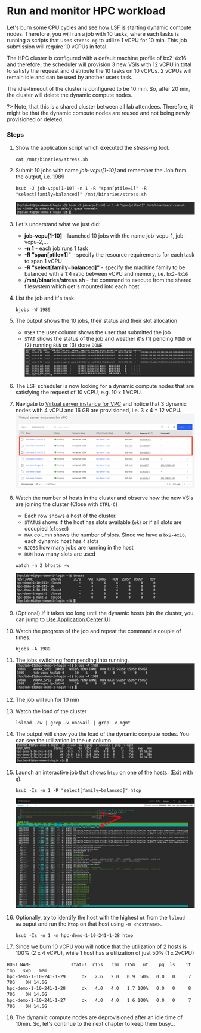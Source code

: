 # Run and monitor HPC workload

Let's burn some CPU cycles and see how LSF is starting dynamic compute nodes. Therefore, you will run a job with 10 tasks, where each tasks is running a scripts that uses `stress-ng` to utilize 1 vCPU for 10 min. This job submission will require 10 vCPUs in total.

The HPC cluster is configured with a default machine profile of bx2-4x16 and therefore, the scheduler will provision 3 new VSIs with 12 vCPU in total to satisfy the request and distribute the 10 tasks on 10 vCPUs. 2 vCPUs will remain idle and can be used by another users task.

The idle-timeout of the cluster is configured to be 10 min. So, after 20 min, the cluster will delete the dynamic compute nodes.

?> Note, that this is a shared cluster between all lab attendees. Therefore, it might be that the dynamic compute nodes are reused and not being newly provisioned or deleted.

### Steps

1. Show the application script which executed the *stress-ng* tool.
   ```
   cat /mnt/binaries/stress.sh
   ```
2. Submit 10 jobs with name *job-vcpu[1-10]* and remember the Job <ID> from the output, i.e. 1989

   ```
   bsub -J job-vcpu[1-10] -n 1 -R "span[ptile=1]" -R "select[family=balanced]" /mnt/binaries/stress.sh
   ```
   ![](./images/40-bsub.png ':size=600')
3. Let's understand what we just did:
   - **job-vcpu[1-10]** - launched 10 jobs with the name job-vcpu-1, job-vcpu-2,... 
   - **-n 1** - each job runs 1 task
   - **-R "span[ptile=1]"** - specify the resource requirements for each task to span 1 vCPU
   - **-R "select[family=balanced]"** - specify the machine family to be balanced with a 1:4 ratio between vCPU and memory, i.e. `bx2-4x16`
   - **/mnt/binaries/stress.sh** - the command to execute from the shared filesystem which get's mounted into each host
4. List the job and it's task.
   ```
   bjobs -W 1989
   ```
5. The output shows the 10 jobs, their status and their slot allocation:
    - `USER` the user column shows the user that submitted the job
    - `STAT` shows the status of the job and weather it's (1) pending `PEND` or (2) running `RUN` or (3) done `DONE`
   ![](./images/40-bjobs-detail.png ':size=600')
6. The LSF scheduler is now looking for a dynamic compute nodes that are satisfying the request of 10 vCPU, e.g. 10 x 1 VCPU.
7. Navigate to [Virtual server instance for VPC](https://cloud.ibm.com/infrastructure/compute/vs) and notice that 3 dynamic nodes with 4 vCPU and 16 GB are provisioned, i.e. 3 x 4 = 12 vCPU.
   ![](images/40-dynamic-nodes.png ':size=600')
8. Watch the number of hosts in the cluster and observe how the new VSIs are joining the cluster (Close with `CTRL-C`)
   - Each row shows a host of the cluster.
   - `STATUS` shows if the host has slots available (`ok`) or if all slots are occupied (`closed`)
   - `MAX` column shows the number of slots. Since we have a `bx2-4x16`, each dynamic host has `4` slots
   - `NJOBS` how many jobs are running in the host
   - `RUN` how many slots are used
   ```
   watch -n 2 bhosts -w
   ```
   ![](./images/40-bhosts.png ':size=600')
9. (Optional) If it takes too long until the dynamic hosts join the cluster, you can jump to [Use Application Center UI](42-pac-workload)
10. Watch the progress of the job and repeat the command a couple of times.
    ```
    bjobs -A 1989
    ```
11. The jobs switching from pending into running.
   ![](./images/40-bjobs.png ':size=600')
12. The job will run for 10 min
13. Watch the load of the cluster
    ```
    lsload -aw | grep -v unavail | grep -v mgmt
    ```
14. The output will show you the load of the dynamic compute nodes. You can see the utilization in the `ut` column
   ![](./images/40-lsload.png ':size=600')
15. Launch an interactive job that shows `htop` on one of the hosts. (Exit with `q`). 
    ```
    bsub -Is -n 1 -R "select[family=balanced]" htop
    ```
    ![](images/40-htop2.png ':size=600')
16. Optionally, try to identify the host with the highest `ut` from the `lsload -aw` ouput and run the `htop` on that host using `-m <hostname>`.
    ```
    bsub -Is -n 1 -m hpc-demo-1-10-241-1-28 htop
    ```
17. Since we burn 10 vCPU you will notice that the utilization of 2 hosts is 100% (2 x 4 vCPU), while 1 host has a utilization of just 50% (1 x 2vCPU)
   ```
   HOST_NAME               status  r15s   r1m  r15m   ut    pg  ls    it   tmp   swp   mem   
   hpc-demo-1-10-241-1-29      ok   2.6   2.0   0.9  50%   0.0   0     7   78G    0M 14.6G
   hpc-demo-1-10-241-1-28      ok   4.0   4.0   1.7 100%   0.0   0     8   78G    0M 14.6G
   hpc-demo-1-10-241-1-27      ok   4.0   4.0   1.6 100%   0.0   0     7   78G    0M 14.6G
   ```
18. The dynamic compute nodes are deprovisioned after an idle time of 10min. So, let's continue to the next chapter to keep them busy...


